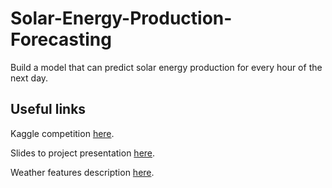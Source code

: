 # Solar-Energy-Production-Forecasting
Build a model that can predict solar energy production for every hour of the next day.


## Useful links

Kaggle competition [here](https://www.kaggle.com/competitions/solar-energy-production-forecasting/overview).

Slides to project presentation [here](https://learn-eu-central-1-prod-fleet01-xythos.content.blackboardcdn.com/5def77a38a2f7/32587470?X-Blackboard-S3-Bucket=learn-eu-central-1-prod-fleet01-xythos&X-Blackboard-Expiration=1696010400000&X-Blackboard-Signature=u1h%2BSzSZKPjCaCj7YiSJw3%2Fyv0ng%2B8kjO9N2y19wXkE%3D&X-Blackboard-Client-Id=303508&X-Blackboard-S3-Region=eu-central-1&response-cache-control=private%2C%20max-age%3D21600&response-content-disposition=inline%3B%20filename%2A%3DUTF-8%27%27Project%2520Presentation_nofun%25281%2529.pdf&response-content-type=application%2Fpdf&X-Amz-Security-Token=IQoJb3JpZ2luX2VjEMX%2F%2F%2F%2F%2F%2F%2F%2F%2F%2FwEaDGV1LWNlbnRyYWwtMSJIMEYCIQCSp5WKefxUYRJFYGm15ycNthGaAQWaO68fPeIgp9dMTQIhAOt5byqOhzE1RwkAFj0Q1Ai%2B44KJ%2F731geHzJSbECCdtKscFCL7%2F%2F%2F%2F%2F%2F%2F%2F%2F%2FwEQAxoMNjM1NTY3OTI0MTgzIgzlskKo9OspM2Ymf8AqmwWudyCApTHz9KGuSMj1BcfXJT%2Fg48%2FP4I3LMJlj6JOJknl%2ByTXZeYe15Nezy99Pi2ZPqYFq2g2MlEawU7wJKoQ%2FUtXnXyL7hUI4AcDqIZTEj6AyKvlDz3OLinpK%2F%2BDgSnHur4HBhikuGkVLtEbSaZe1NEp4jw094Dq0CCpKjbmAIkU%2Ba%2BWi2dfn0vHlr4Cr5%2BJSOgy2mwD5lgdGHxqZLwt53%2FTA7eF0%2FDq4ZuYj0TnfJBvdV2%2BrZZLcyOZ176QdoHS8JvA9M5A1CuATGP5VuTLlO1w17MxKGF9LsxaAl1xJMnsQL32suUnrylcYVmRygpB%2FFKNyBzhDKqQxhHKsUWHj5WC7FFk2XGINHxmA5Nfb%2Bteu%2BVEZch%2B7eirusjd1bUrmM9%2FYrAG3uHy4xyzz%2FleRubXC4MO%2FMZKK18ljXIS03b%2F%2BPIf1ws29grRnHDUpPDYDfy0i671Tc0YqKQwClJWA3N84%2BbY96t9xoKFHcMILgg1CA3AkaQqWzHXEmQEKv5xq9CT5FqzlBdlUGwpVvKQ1wTIdJ8TR2TjdHbvC3UIDQYGmNJZS%2Br1HcHr%2BF4ERvgtEMXtjhkW8Cto1l0KFr8TFlgawXjMLrlW6g7psxaaj5Wln6DsfDyGy41Gigwodyu1DoAey0qu00zQFtBTMABqxQ84v585QZflV5gdPAaiDU1xPJRT2cCc7K8k7wmR9gtAAXauB7nVwuiVYd7K2kQTcuhDMub6PsepZyRvOGrldtOr%2BAgh0Dfd2wSmDUhXIb1wSZcxTGCDOiox5Emf1E8%2FQIicShWuNunxMy%2FhVdc%2BQxCIpcMkePZ%2F5HkF7kKt54lUBardRGZb2pvewiN3IzfPcTE9CBa9SY5414sZw1MLZFbGk1vbhYC5j5d5aMMOI26gGOrABhQwsPSQvczE%2BC7qhISyada0u777H%2FXgUSHUgCpL7%2FwDXc5zhrDeNygGXnAIpOH1BhBbVNTT%2Fa7uIi%2FydUnQkOpJTuVq%2BMQoHy7jaV9FQFkRMgqnCqixDHeiV5ei92ZIVzyBRdTnYtnkvvyo%2FWtgplSfY9OH3T8YLvtmeouzjaJuzuL3Y%2F5l1L%2BQgWk1pnwoKQx8xQGvCoV%2B2YZyiDBRbR82AUil9SpmQ7KvZ9Cm1ojY%3D&X-Amz-Algorithm=AWS4-HMAC-SHA256&X-Amz-Date=20230929T120000Z&X-Amz-SignedHeaders=host&X-Amz-Expires=21600&X-Amz-Credential=ASIAZH6WM4PLWGVDGT5V%2F20230929%2Feu-central-1%2Fs3%2Faws4_request&X-Amz-Signature=9d1044c793e899e0314d034d8944aea3632d6b9b203393ff24dbf03444274348).

Weather features description [here](https://www.meteomatics.com/en/api/available-parameters/alphabetic-list/).
